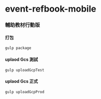 # event-refbook-mobile

### 輔助教材行動版

#### 打包
```shell
gulp package
```
#### uplaod Gcs 測試
```shell
gulp uploadGcpTest
```
#### uplaod Gcs 正式
```shell
gulp uploadGcpProd
```
